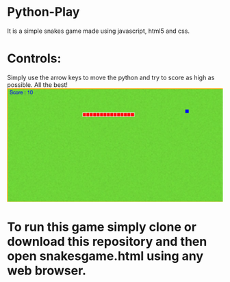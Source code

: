# Python-Play
It is a simple snakes game made using javascript, html5 and css.
# Controls: 
Simply use the arrow keys to move the python and try to score as high as possible. All the best!
![alt tag](https://raw.githubusercontent.com/rishimadhok/Python-Play/master/python-play.png)

# To run this game simply clone or download this repository and then open snakesgame.html using any web browser.
